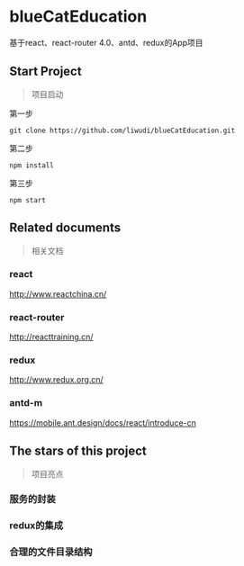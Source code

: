 # blueCatEducation
基于react、react-router 4.0、antd、redux的App项目

## Start Project
>项目启动

第一步 

```
git clone https://github.com/liwudi/blueCatEducation.git
```

第二步

```
npm install
```

第三步

```
npm start
```

## Related documents
>相关文档

### react

http://www.reactchina.cn/

### react-router

http://reacttraining.cn/

### redux

http://www.redux.org.cn/

### antd-m

https://mobile.ant.design/docs/react/introduce-cn

## The stars of this project
>项目亮点

### 服务的封装

### redux的集成

### 合理的文件目录结构



